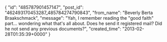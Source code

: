  {
   "id": "485787901457147",
   "post_id": "462493170453287_485784274790843",
   "from_name": "Beverly Berta Braakschmack",
   "message": "Yah, I remember reading the \"good faith\" part... wondering what that's all about. Does he send it registered mail? Did he not send any previous documents?",
   "created_time": "2013-02-28T01:35:39+0000"
 }

